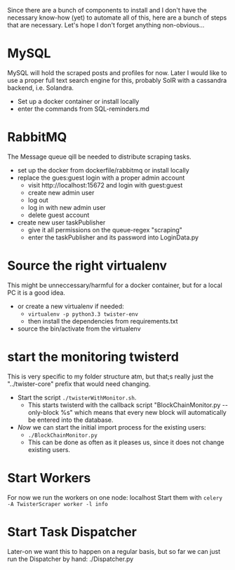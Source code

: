 Since there are a bunch of components to install and I don't have the necessary know-how (yet) to automate all of this, here are a bunch of steps that are necessary.
Let's hope I don't forget anything non-obvious...

# MySQL
MySQL will hold the scraped posts and profiles for now.
Later I would like to use a proper full text search engine for this, probably SolR with a cassandra backend, i.e. Solandra.
* Set up a docker container or install locally
* enter the commands from SQL-reminders.md

# RabbitMQ
The Message queue qill be needed to distribute scraping tasks.
* set up the docker from dockerfile/rabbitmq or install locally
* replace the gues:guest login with a proper admin account
    * visit http://localhost:15672 and login with guest:guest
    * create new admin user
    * log out
    * log in with new admin user
    * delete guest account
* create new user taskPublisher
    * give it all permissions on the queue-regex "scraping"
    * enter the taskPublisher and its password into LoginData.py

# Source the right virtualenv
This might be unneccessary/harmful for a docker container, but for a local PC it is a good idea.
* or create a new virtualenv if needed:
    * `virtualenv -p python3.3 twister-env`
    * then install the dependencies from requirements.txt
* source the bin/activate from the virtualenv

# start the monitoring twisterd
This is very specific to my folder structure atm, but that;s really just the "../twister-core" prefix that would need changing.
* Start the script `./twisterWithMonitor.sh`.
    * This starts twisterd with the callback script "BlockChainMonitor.py --only-block %s" which means that every new block will automatically be entered into the database.
* *Now* we can start the initial import process for the existing users:
    * `./BlockChainMonitor.py`
    * This can be done as often as it pleases us, since it does not change existing users.

# Start Workers
For now we run the workers on one node: localhost
Start them with `celery -A TwisterScraper worker -l info`

# Start Task Dispatcher
Later-on we want this to happen on a regular basis, but so far we can just run the Dispatcher by hand:
    ./Dispatcher.py
